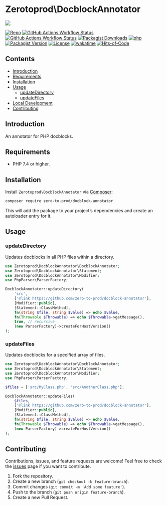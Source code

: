 # Zerotoprod\DocblockAnnotator

![](art/logo.png)

[![Repo](https://img.shields.io/badge/github-gray?logo=github)](https://github.com/zero-to-prod/docblock-annotator)
[![GitHub Actions Workflow Status](https://img.shields.io/github/actions/workflow/status/zero-to-prod/docblock-annotator/test.yml?label=test)](https://github.com/zero-to-prod/docblock-annotator/actions)
[![GitHub Actions Workflow Status](https://img.shields.io/github/actions/workflow/status/zero-to-prod/docblock-annotator/backwards_compatibility.yml?label=backwards_compatibility)](https://github.com/zero-to-prod/docblock-annotator/actions)
[![Packagist Downloads](https://img.shields.io/packagist/dt/zero-to-prod/docblock-annotator?color=blue)](https://packagist.org/packages/zero-to-prod/docblock-annotator/stats)
[![php](https://img.shields.io/packagist/php-v/zero-to-prod/docblock-annotator.svg?color=purple)](https://packagist.org/packages/zero-to-prod/docblock-annotator/stats)
[![Packagist Version](https://img.shields.io/packagist/v/zero-to-prod/docblock-annotator?color=f28d1a)](https://packagist.org/packages/zero-to-prod/docblock-annotator)
[![License](https://img.shields.io/packagist/l/zero-to-prod/docblock-annotator?color=pink)](https://github.com/zero-to-prod/docblock-annotator/blob/main/LICENSE.md)
[![wakatime](https://wakatime.com/badge/github/zero-to-prod/docblock-annotator.svg)](https://wakatime.com/badge/github/zero-to-prod/docblock-annotator)
[![Hits-of-Code](https://hitsofcode.com/github/zero-to-prod/docblock-annotator?branch=main)](https://hitsofcode.com/github/zero-to-prod/docblock-annotator/view?branch=main)

## Contents

- [Introduction](#introduction)
- [Requirements](#requirements)
- [Installation](#installation)
- [Usage](#usage)
  - [updateDirectory](#updatedirectory)
  - [updateFiles](#updatefiles)
- [Local Development](./LOCAL_DEVELOPMENT.md)
- [Contributing](#contributing)

## Introduction

An annotator for PHP docblocks.

## Requirements

- PHP 7.4 or higher.

## Installation

Install `Zerotoprod\DocblockAnnotator` via [Composer](https://getcomposer.org/):

```bash
composer require zero-to-prod/docblock-annotator
```

This will add the package to your project’s dependencies and create an autoloader entry for it.

## Usage

### updateDirectory

Updates docblocks in all PHP files within a directory.

```php
use Zerotoprod\DocblockAnnotator\DocblockAnnotator;
use Zerotoprod\DocblockAnnotator\Statement;
use Zerotoprod\DocblockAnnotator\Modifier;
use PhpParser\ParserFactory;

DocblockAnnotator::updateDirectory(
    'src',
    ['@link https://github.com/zero-to-prod/docblock-annotator'],
    [Modifier::public],
    [Statement::ClassMethod],
    fn(string $file, string $value) => echo $value,
    fn(Throwable $Throwable) => echo $Throwable->getMessage(),
    true, // recursive
    (new ParserFactory)->createForHostVersion()
);
```

### updateFiles

Updates docblocks for a specified array of files.

```php
use Zerotoprod\DocblockAnnotator\DocblockAnnotator;
use Zerotoprod\DocblockAnnotator\Statement;
use Zerotoprod\DocblockAnnotator\Modifier;
use PhpParser\ParserFactory;

$files = ['src/MyClass.php', 'src/AnotherClass.php'];

DocblockAnnotator::updateFiles(
    $files,
    ['@link https://github.com/zero-to-prod/docblock-annotator'],
    [Modifier::public],
    [Statement::ClassMethod],
    fn(string $file, string $value) => echo $value,
    fn(Throwable $Throwable) => echo $Throwable->getMessage(),
    (new ParserFactory)->createForHostVersion()
);
```

## Contributing

Contributions, issues, and feature requests are welcome!
Feel free to check the [issues](https://github.com/zero-to-prod/docblock-annotator/issues) page if you want to contribute.

1. Fork the repository.
2. Create a new branch (`git checkout -b feature-branch`).
3. Commit changes (`git commit -m 'Add some feature'`).
4. Push to the branch (`git push origin feature-branch`).
5. Create a new Pull Request.
